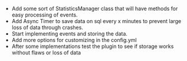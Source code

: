 - Add some sort of StatisticsManager class that will have methods for easy processing of events.
- Add Async Timer to save data on sql every x minutes to prevent large loss of data through crashes.
- Start implementing events and storing the data.
- Add more options for customizing in the config.yml
- After some implementations test the plugin to see if storage works without flaws or loss of data